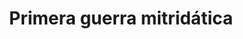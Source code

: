 ﻿---
title: "Primera guerra mitridática"
permalink: periodes_164.html
layout: periode
dataInici: -88
dataFi: -84
sidebar: periodes
pares:
  - id: 59
    title: "Guerras Mitridáticas"
    dataInici: "(-89)"
    dataFi: "(-63)"

fills:
jocsPrincipals:
jocsEscenaris:
jocsEpoca:
jocsEpocaEscenaris:
  - title: "Historia Romana"
    bggId: 42481
    escenari: "Rise of Sulla"
    dataInici: -85-04
    dataFi: -82-12

---
